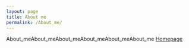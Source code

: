 ```yaml
---
layout: page
title: About me
permalink: /About_me/
---
```

About_meAbout_meAbout_meAbout_meAbout_meAbout_me
[Homepage](https://qtchen730.github.io/qtchen.github.io/)

